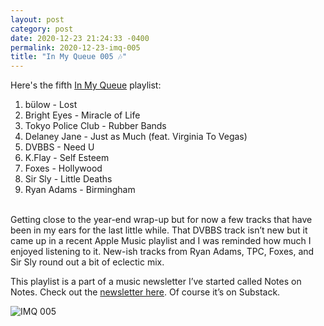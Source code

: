 ```yaml
---
layout: post
category: post
date: 2020-12-23 21:24:33 -0400
permalink: 2020-12-23-imq-005
title: "In My Queue 005 🎶"
---
```


Here's the fifth <a href="https://music.apple.com/ca/playlist/in-my-queue-005/pl.u-b3qPGecyK8oqq">In My Queue</a> playlist: 

1. bülow - Lost
2. Bright Eyes - Miracle of Life
3. Tokyo Police Club - Rubber Bands
4. Delaney Jane - Just as Much (feat. Virginia To Vegas)
5. DVBBS - Need U
6. K.Flay - Self Esteem
7. Foxes - Hollywood
8. Sir Sly - Little Deaths
9. Ryan Adams - Birmingham

<br />
Getting close to the year-end wrap-up but for now a few tracks that have been in my ears for the last little while. That DVBBS track isn’t new but it came up in a recent Apple Music playlist and I was reminded how much I enjoyed listening to it. New-ish tracks from Ryan Adams, TPC, Foxes, and Sir Sly round out a bit of eclectic mix.

This playlist is a part of a music newsletter I’ve started called Notes on Notes. Check out the [newsletter here](https://notesnotes.substack.com/). Of course it’s on Substack.

<img src="http://jonkit.ca/cdn/imq/imq-005.jpeg" alt="IMQ 005" />